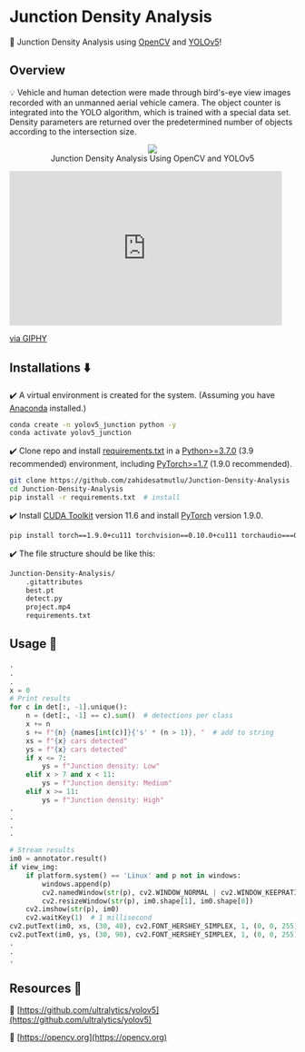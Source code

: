 # Junction Density Analysis

🙌 Junction Density Analysis using [OpenCV](https://opencv.org) and [YOLOv5](https://github.com/ultralytics/yolov5)!

## Overview

💡 Vehicle and human detection were made through bird's-eye view images recorded with an unmanned aerial vehicle camera. The object counter is integrated into the YOLO algorithm, which is trained with a special data set. Density parameters are returned over the predetermined number of objects according to the intersection size.

<p align="center">
  <img src="https://media.giphy.com/media/v1.Y2lkPTc5MGI3NjExcWo1a3RvcG5ndzZzM3Fnc25ndTg3ODhpbXd1d2wwdDNseGJlOTFqYSZlcD12MV9pbnRlcm5hbF9naWZfYnlfaWQmY3Q9Zw/ie6KYHlZyQDwhLa85j/giphy.gif" />
  <br>Junction Density Analysis Using OpenCV and YOLOv5
</p>

<iframe src="https://giphy.com/embed/ie6KYHlZyQDwhLa85j" width="480" height="272" frameBorder="0" class="giphy-embed" allowFullScreen></iframe><p><a href="https://giphy.com/gifs/ie6KYHlZyQDwhLa85j">via GIPHY</a></p>

## Installations ⬇️

✔️ A virtual environment is created for the system. (Assuming you have [Anaconda](https://www.anaconda.com/) installed.)

```bash
conda create -n yolov5_junction python -y
conda activate yolov5_junction
```

✔️ Clone repo and install [requirements.txt](https://github.com/zahidesatmutlu/yolov5-sahi/blob/master/requirements.txt) in a [Python>=3.7.0](https://www.python.org/downloads/) (3.9 recommended) environment, including [PyTorch>=1.7](https://pytorch.org/get-started/locally/) (1.9.0 recommended).

```bash
git clone https://github.com/zahidesatmutlu/Junction-Density-Analysis  # clone
cd Junction-Density-Analysis
pip install -r requirements.txt  # install
```

✔️ Install [CUDA Toolkit](https://developer.nvidia.com/cuda-11-6-0-download-archive) version 11.6 and install [PyTorch](https://pytorch.org/get-started/previous-versions/) version 1.9.0.

```bash
pip install torch==1.9.0+cu111 torchvision==0.10.0+cu111 torchaudio===0.9.0 -f https://download.pytorch.org/whl/torch_stable.html
```


✔️ The file structure should be like this:

```bash
Junction-Density-Analysis/
    .gitattributes
    best.pt
    detect.py
    project.mp4
    requirements.txt
```

## Usage 🔷

```python
.
.
.
x = 0
# Print results
for c in det[:, -1].unique():
    n = (det[:, -1] == c).sum()  # detections per class
    x += n
    s += f"{n} {names[int(c)]}{'s' * (n > 1)}, "  # add to string
    xs = f"{x} cars detected"
    ys = f"{x} cars detected"
    if x <= 7:
        ys = f"Junction density: Low"
    elif x > 7 and x < 11:
        ys = f"Junction density: Medium"
    elif x >= 11:
        ys = f"Junction density: High"
.
.
.
.

# Stream results
im0 = annotator.result()
if view_img:
    if platform.system() == 'Linux' and p not in windows:
        windows.append(p)
        cv2.namedWindow(str(p), cv2.WINDOW_NORMAL | cv2.WINDOW_KEEPRATIO)  # allow window resize (Linux)
        cv2.resizeWindow(str(p), im0.shape[1], im0.shape[0])
    cv2.imshow(str(p), im0)
    cv2.waitKey(1)  # 1 millisecond
cv2.putText(im0, xs, (30, 40), cv2.FONT_HERSHEY_SIMPLEX, 1, (0, 0, 255), 2, cv2.LINE_AA)
cv2.putText(im0, ys, (30, 90), cv2.FONT_HERSHEY_SIMPLEX, 1, (0, 0, 255), 2, cv2.LINE_AA)
.
.
.
```

## Resources 🤝

🔸 [https://github.com/ultralytics/yolov5](https://github.com/ultralytics/yolov5)

🔸 [https://opencv.org](https://opencv.org)

